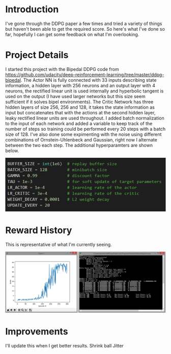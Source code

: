 # Introduction
I've gone through the DDPG paper a few times and tried a variety of things but haven't been able to get the required score. So here's what I've done so far, hopefully I can get some feedback on what I'm overlooking.

# Project Details
I started this project with the Bipedal DDPG code from https://github.com/udacity/deep-reinforcement-learning/tree/master/ddpg-bipedal. The Actor NN is fully connected with 33 inputs describing state information, a hidden layer with 256 neurons and an output layer with 4 neurons, the rectified linear unit is used internally and hyperbolic tangent is used on the output (I have used larger networks but this size seem sufficient if it solves bipel environments). The Critic Network has three hidden layers of size 256, 256 and 128, it takes the state information as input but concatenates that with the actions at the second hidden layer, leaky rectified linear units are used throughout. I added batch normalization to the input of each network and added a variable to keep track of the number of steps so training could be performed every 20 steps with a batch size of 128. I've also done some expimenting with the noise using different combinations of Ornstein-Uhlenbeck and Gaussian, right now I alternate between the two each step. The additional hyperparamters are shown below.

![Hyperparameters](images/hyper.png)

# Reward History
This is representative of what I'm currently seeing.

![Training Profile](images/training.png)

# Improvements
I'll update this when I get better results.
Shrink ball
Jitter
